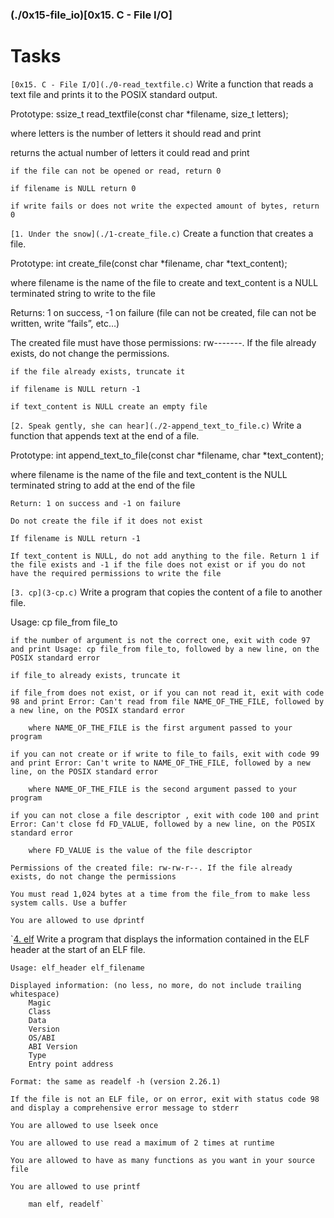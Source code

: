 ### (./0x15-file_io)[0x15. C - File I/O]

# Tasks

`[0x15. C - File I/O](./0-read_textfile.c)`
Write a function that reads a text file and prints it to the POSIX standard output.

Prototype: ssize_t read_textfile(const char *filename, size_t letters);

where letters is the number of letters it should read and print

returns the actual number of letters it could read and print

	if the file can not be opened or read, return 0

	if filename is NULL return 0

	if write fails or does not write the expected amount of bytes, return 0

`[1. Under the snow](./1-create_file.c)`
Create a function that creates a file.

Prototype: int create_file(const char *filename, char *text_content);

where filename is the name of the file to create and text_content is a NULL terminated string to write to the file

Returns: 1 on success, -1 on failure (file can not be created, file can not be written, write “fails”, etc…)

The created file must have those permissions: rw-------. If the file already exists, do not change the permissions.

	if the file already exists, truncate it

	if filename is NULL return -1

	if text_content is NULL create an empty file

`[2. Speak gently, she can hear](./2-append_text_to_file.c)`
Write a function that appends text at the end of a file.

Prototype: int append_text_to_file(const char *filename, char *text_content);

where filename is the name of the file and text_content is the NULL terminated string to add at the end of the file

	Return: 1 on success and -1 on failure

	Do not create the file if it does not exist
	
	If filename is NULL return -1

	If text_content is NULL, do not add anything to the file. Return 1 if the file exists and -1 if the file does not exist or if you do not have the required permissions to write the file

`[3. cp](3-cp.c)`
Write a program that copies the content of a file to another file.

Usage: cp file_from file_to
	
	if the number of argument is not the correct one, exit with code 97 and print Usage: cp file_from file_to, followed by a new line, on the POSIX standard error

	if file_to already exists, truncate it

	if file_from does not exist, or if you can not read it, exit with code 98 and print Error: Can't read from file NAME_OF_THE_FILE, followed by a new line, on the POSIX standard error

		where NAME_OF_THE_FILE is the first argument passed to your program
	
	if you can not create or if write to file_to fails, exit with code 99 and print Error: Can't write to NAME_OF_THE_FILE, followed by a new line, on the POSIX standard error
	
		where NAME_OF_THE_FILE is the second argument passed to your program

	if you can not close a file descriptor , exit with code 100 and print Error: Can't close fd FD_VALUE, followed by a new line, on the POSIX standard error

		where FD_VALUE is the value of the file descriptor

	Permissions of the created file: rw-rw-r--. If the file already exists, do not change the permissions

	You must read 1,024 bytes at a time from the file_from to make less system calls. Use a buffer
	
	You are allowed to use dprintf

`[4. elf](./100-elf_header.c)
Write a program that displays the information contained in the ELF header at the start of an ELF file.

	Usage: elf_header elf_filename

	Displayed information: (no less, no more, do not include trailing whitespace)
		Magic
		Class
		Data
		Version
		OS/ABI
		ABI Version
		Type
		Entry point address
	
	Format: the same as readelf -h (version 2.26.1)
	
	If the file is not an ELF file, or on error, exit with status code 98 and display a comprehensive error message to stderr

	You are allowed to use lseek once

	You are allowed to use read a maximum of 2 times at runtime

	You are allowed to have as many functions as you want in your source file

	You are allowed to use printf

		man elf, readelf`
